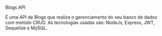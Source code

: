 Blogs API

É uma API de Blogs que realiza o gerenciamento do seu banco de dados com metódo CRUD. As tecnologias usadas são: NodeJs, Express, JWT, Sequelize e MySQL.
